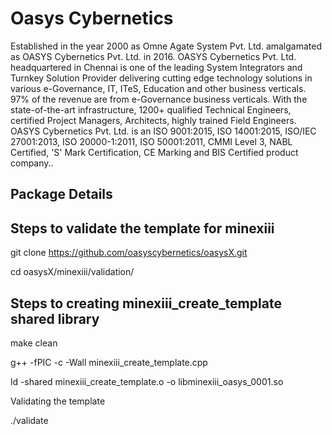  Oasys Cybernetics 
===================
Established in the year 2000 as Omne Agate System Pvt. Ltd. amalgamated  as OASYS Cybernetics Pvt. Ltd. in 2016.
OASYS Cybernetics Pvt. Ltd. headquartered in Chennai is one of the leading System Integrators and Turnkey Solution Provider delivering cutting edge technology solutions in various  e-Governance, IT, ITeS, Education and other business verticals.
97% of the revenue are from e-Governance business verticals. With the state-of-the-art infrastructure, 1200+ qualified Technical Engineers, certified Project Managers, Architects, highly trained Field Engineers.
OASYS Cybernetics Pvt. Ltd. is an ISO 9001:2015, ISO 14001:2015, ISO/IEC 27001:2013, ISO 20000-1:2011, ISO 50001:2011, CMMI Level 3, NABL Certified, 'S' Mark Certification, CE Marking and BIS Certified product company..

Package Details
---------------





Steps to validate the template for minexiii
-------------------------------------------
git clone https://github.com/oasyscybernetics/oasysX.git

cd oasysX/minexiii/validation/

Steps to creating minexiii_create_template shared library
---------------------------------------------------------
make clean

g++ -fPIC -c -Wall minexiii_create_template.cpp

ld -shared minexiii_create_template.o -o libminexiii_oasys_0001.so

Validating the template

./validate

